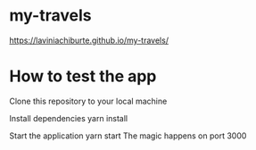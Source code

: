 # my-travels

https://laviniachiburte.github.io/my-travels/


# How to test the app
Clone this repository to your local machine

Install dependencies yarn install

Start the application yarn start The magic happens on port 3000
